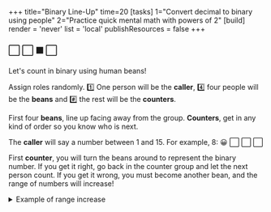 +++
title="Binary Line-Up"
time=20
[tasks]
1="Convert decimal to binary using people"
2="Practice quick mental math with powers of 2"
[build]
render = 'never'
list = 'local'
publishResources = false
+++

### ⬜ ⬜ ⬛ ⬜

Let's count in binary using human beans!

Assign roles randomly. 1️⃣ One person will be the **caller**, 4️⃣ four people will be the **beans** and #️⃣ the rest will be the **counters**.

First four **beans**, line up facing away from the group. **Counters**, get in any kind of order so you know who is next.

The **caller** will say a number between 1 and 15.
For example, 8: 😀 ⬜ ⬜ ⬜

First **counter**, you will turn the beans around to represent the binary number. If you get it right, go back in the counter group and let the next person count. If you get it wrong, you must become another bean, and the range of numbers will increase!

<details>
<summary>Example of range increase</summary>

🧑🏽‍🔧🧑🏽‍🔧🧑🏽‍🔧🧑🏽‍🔧 Round 1: Numbers 1-15 (4 beans)  
🧑🏽‍🔧🧑🏽‍🔧🧑🏽‍🔧🧑🏽‍🔧🧑🏽‍🔧 Round 2: Numbers 1-31 (5 beans)  
🧑🏽‍🔧🧑🏽‍🔧🧑🏽‍🔧🧑🏽‍🔧🧑🏽‍🔧🧑🏽‍🔧 Round 3: Numbers 1-63 (6 beans)  
🧑🏽‍🔧🧑🏽‍🔧🧑🏽‍🔧🧑🏽‍🔧🧑🏽‍🔧🧑🏽‍🔧🧑🏽‍🔧 Round 4: Numbers 1-127 (7 beans)  
...And so on until only one counter remains!

</details>
